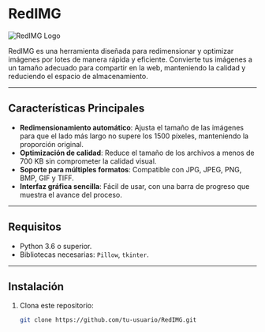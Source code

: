 # RedIMG

![RedIMG Logo](https://soportetecnico.rf.gd/RedIMG.jpg)

RedIMG es una herramienta diseñada para redimensionar y optimizar imágenes por lotes de manera rápida y eficiente. Convierte tus imágenes a un tamaño adecuado para compartir en la web, manteniendo la calidad y reduciendo el espacio de almacenamiento.

---

## Características Principales

- **Redimensionamiento automático**: Ajusta el tamaño de las imágenes para que el lado más largo no supere los 1500 píxeles, manteniendo la proporción original.
- **Optimización de calidad**: Reduce el tamaño de los archivos a menos de 700 KB sin comprometer la calidad visual.
- **Soporte para múltiples formatos**: Compatible con JPG, JPEG, PNG, BMP, GIF y TIFF.
- **Interfaz gráfica sencilla**: Fácil de usar, con una barra de progreso que muestra el avance del proceso.

---

## Requisitos

- Python 3.6 o superior.
- Bibliotecas necesarias: `Pillow`, `tkinter`.

---

## Instalación

1. Clona este repositorio:
   ```bash
   git clone https://github.com/tu-usuario/RedIMG.git